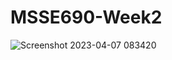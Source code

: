 # MSSE690-Week2

![Screenshot 2023-04-07 083420](https://user-images.githubusercontent.com/97852605/230626628-0044aa57-15c1-414a-961a-a3bcdefe4a18.png)
